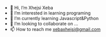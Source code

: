 - 👋 Hi, I’m Xhejsi Xeba
- 👀 I’m interested in learning programing
- 🌱 I’m currently learning Javascript&Python
- 💞️ I’m looking to collaborate on ...
- 📫 How to reach me xebaxhejsi@gmail.com

<!---
xxheba/xxheba is a ✨ special ✨ repository because its `README.md` (this file) appears on your GitHub profile.
You can click the Preview link to take a look at your changes.
--->

